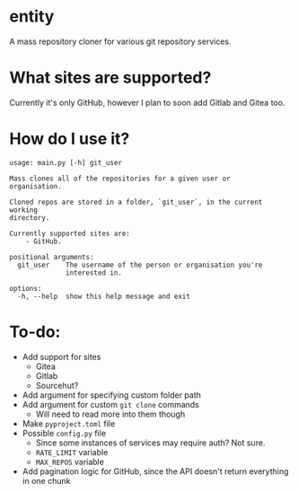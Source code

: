 # entity

A mass repository cloner for various git repository services.

# What sites are supported?

Currently it's only GitHub, however I plan to soon add Gitlab and Gitea too.

# How do I use it?

```
usage: main.py [-h] git_user

Mass clones all of the repositories for a given user or
organisation.

Cloned repos are stored in a folder, `git_user`, in the current working
directory.

Currently supported sites are:
    - GitHub.

positional arguments:
  git_user    The username of the person or organisation you're
              interested in.

options:
  -h, --help  show this help message and exit
```

# To-do:

- Add support for sites
    - Gitea
    - Gitlab
    - Sourcehut?
- Add argument for specifying custom folder path
- Add argument for custom `git clone` commands
    - Will need to read more into them though
- Make `pyproject.toml` file
- Possible `config.py` file
    - Since some instances of services may require auth? Not sure.
    - `RATE_LIMIT` variable
    - `MAX_REPOS` variable
- Add pagination logic for GitHub, since the API doesn't return everything
in one chunk
